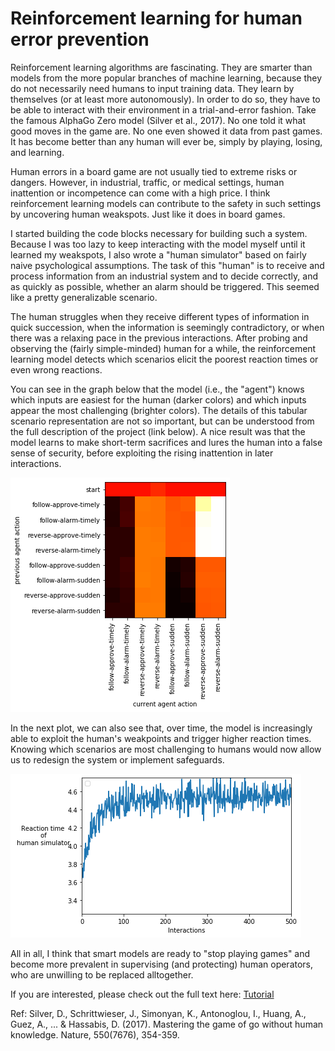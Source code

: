 <h1> Reinforcement learning for human error prevention </h1>

Reinforcement learning algorithms are fascinating. They are smarter than models from the more popular branches of machine learning, because they do not necessarily need humans to input training data. They learn by themselves (or at least more autonomously). In order to do so, they have to be able to interact with their environment in a trial-and-error fashion. Take the famous AlphaGo Zero model (Silver et al., 2017). No one told it what good moves in the game are. No one even showed it data from past games. It has become better than any human will ever be, simply by playing, losing, and learning. 

Human errors in a board game are not usually tied to extreme risks or dangers. However, in industrial, traffic, or medical settings, human inattention or incompetence can come with a high price. I think reinforcement learning models can contribute to the safety in such settings by uncovering human weakspots. Just like it does in board games. 

I started building the code blocks necessary for building such a system. Because I was too lazy to keep interacting with the model myself until it learned my weakspots, I also wrote a "human simulator" based on fairly naive psychological assumptions.
The task of this "human" is to receive and process information from an industrial system and to decide correctly, and as quickly as possible, whether an alarm should be triggered. This seemed like a pretty generalizable scenario.

The human struggles when they receive different types of information in quick succession, when the information is seemingly contradictory, or when there was a relaxing pace in the previous interactions. After probing and observing the (fairly simple-minded) human for a while, the reinforcement learning model detects which scenarios elicit the poorest reaction times or even wrong reactions.

You can see in the graph below that the model (i.e., the "agent") knows which inputs are easiest for the human (darker colors) and which inputs appear the most challenging (brighter colors). The details of this tabular scenario representation are not so important, but can be understood from the full description of the project (link below). A nice result was that the model learns to make short-term sacrifices and lures the human into a false sense of security, before exploiting the rising inattention in later interactions.

<img src="assets/blog_images/heatmap.png">

In the next plot, we can also see that, over time, the model is increasingly able to exploit the human's weakpoints and trigger higher reaction times. Knowing which scenarios are most challenging to humans would now allow us to redesign the system or implement safeguards. 

<img src="assets/blog_images/learning curve.png">

All in all, I think that smart models are ready to "stop playing games" and become more prevalent in supervising (and protecting) human operators, who are unwilling to be replaced alltogether.

If you are interested, please check out the full text here: [Tutorial](https://osf.io/bg4e7/)


Ref:
Silver, D., Schrittwieser, J., Simonyan, K., Antonoglou, I., Huang, A., Guez, A., ... & Hassabis, D. (2017). Mastering the game of go without human knowledge. Nature, 550(7676), 354-359.
